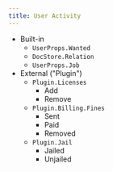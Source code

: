 ```yaml
---
title: User Activity
---
```


* Built-in
    * `UserProps.Wanted`
    * `DocStore.Relation`
    * `UserProps.Job`
* External ("Plugin")
    * `Plugin.Licenses`
        * Add
        * Remove
    * `Plugin.Billing.Fines`
        * Sent
        * Paid
        * Removed
    * `Plugin.Jail`
        * Jailed
        * Unjailed
